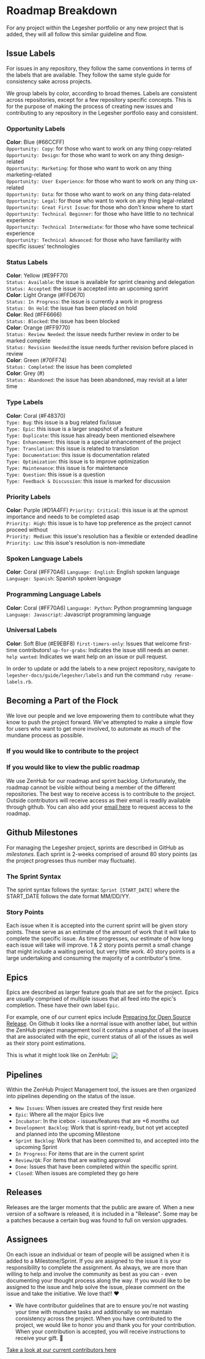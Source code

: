 # Roadmap Breakdown

For any project within the Legesher portfolio or any new project that is added, they will all follow this similar guideline and flow.

## Issue Labels

For issues in any repository, they follow the same conventions in terms of the labels that are available. They follow the same style guide for consistency sake across projects.

We group labels by color, according to broad themes. Labels are consistent across repositories, except for a few repository specific concepts. This is for the purpose of making the process of creating new issues and contributing to any repository in the Legesher portfolio easy and consistent.

### Opportunity Labels

**Color**: Blue (#66CCFF)  
`Opportunity: Copy`: for those who want to work on any thing copy-related  
`Opportunity: Design`: for those who want to work on any thing design-related  
`Opportunity: Marketing`: for those who want to work on any thing marketing-related  
`Opportunity: User Experience`: for those who want to work on any thing ux-related  
`Opportunity: Data`: for those who want to work on any thing data-related  
`Opportunity: Legal`: for those who want to work on any thing legal-related  
`Opportunity: Great First Issue`: for those who don't know where to start  
`Opportunity: Technical Beginner`: for those who have little to no technical experience  
`Opportunity: Technical Intermediate`: for those who have some technical experience  
`Opportunity: Technical Advanced`: for those who have familiarity with specific issues' technologies

### Status Labels

**Color**: Yellow (#E9FF70)  
`Status: Available`: the issue is available for sprint cleaning and delegation  
`Status: Accepted`: the issue is accepted into an upcoming sprint  
**Color**: Light Orange (#FFD670)  
`Status: In Progress`: the issue is currently a work in progress  
`Status: On Hold`: the issue has been placed on hold  
**Color**: Red (#FF6666)  
`Status: Blocked`: the issue has been blocked  
**Color**: Orange (#FF9770)  
`Status: Review Needed`: the issue needs further review in order to be marked complete  
`Status: Revision Needed`:the issue needs further revision before placed in review  
**Color**: Green (#70FF74)  
`Status: Completed`: the issue has been completed  
**Color**: Grey (#)  
`Status: Abandoned`: the issue has been abandoned, may revisit at a later time

### Type Labels

**Color**: Coral (#F48370)  
`Type: Bug`: this issue is a bug related fix/issue  
`Type: Epic`: this issue is a larger snapshot of a feature  
`Type: Duplicate`: this issue has already been mentioned elsewhere  
`Type: Enhancement`: this issue is a special enhancement of the project  
`Type: Translation`: this issue is related to translation  
`Type: Documentation`: this issue is documentation related  
`Type: Optimization`: this issue is to improve optimization  
`Type: Maintenance`: this issue is for maintenance  
`Type: Question`: this issue is a question  
`Type: Feedback & Discussion`: this issue is marked for discussion

### Priority Labels

**Color**: Purple (#D1A4FF)
`Priority: Critical`: this issue is at the upmost importance and needs to be completed asap  
`Priority: High`: this issue is to have top preference as the project cannot proceed without  
`Priority: Medium`: this issue's resolution has a flexible or extended deadline  
`Priority: Low`: this issue's resolution is non-immediate

### Spoken Language Labels

**Color**: Coral (#FF70A6)
`Language: English`: English spoken language  
`Language: Spanish`: Spanish spoken language

### Programming Language Labels

**Color**: Coral (#FF70A6)
`Language: Python`: Python programming language  
`Language: Javascript`: Javascript programming language

### Universal Labels

**Color**: Soft Blue (#E9EBF8)
`first-timers-only`: Issues that welcome first-time contributors!
`up-for-grabs`: Indicates the issue still needs an owner.
`help wanted`: Indicates we want help on an issue or pull request.

In order to update or add the labels to a new project repository, navigate to `legesher-docs/guide/legesher/labels` and run the command `ruby rename-labels.rb`.

## Becoming a Part of the Flock

We love our people and we love empowering them to contribute what they know to push the project forward. We've attempted to make a simple flow for users who want to get more involved, to automate as much of the mundane process as possible.

### If you would like to contribute to the project

### If you would like to view the public roadmap

We use ZenHub for our roadmap and sprint backlog. Unfortunately, the roadmap cannot be visible without being a member of the different repositories. The best way to receive access is to contribute to the project. Outside contributors will receive access as their email is readily available through github. You can also add your [email here](http://eepurl.com/dH0reL) to request access to the roadmap.

## Github Milestones

For managing the Legesher project, sprints are described in GitHub as _milestones_. Each sprint is 2-weeks comprised of around 80 story points (as the project progresses thus number may fluctuate).

### The Sprint Syntax

The sprint syntax follows the syntax: `Sprint [START_DATE]` where the START_DATE follows the date format MM/DD/YY.

### Story Points

Each issue when it is accepted into the current sprint will be given story points. These serve as an estimate of the amount of work that it will take to complete the specific issue. As time progresses, our estimate of how long each issue will take will improve. 1 & 2 story points permit a small change that might include a waiting period, but very little work. 40 story points is a large undertaking and consuming the majority of a contributor's time.

## Epics

Epics are described as larger feature goals that are set for the project. Epics are usually comprised of multiple issues that all feed into the epic's completion. These have their own label `Epic`.

For example, one of our current epics include [Preparing for Open Source Release](https://github.com/legesher/legesher/issues/1). On Github it looks like a normal issue with another label, but within the ZenHub project management tool it contains a snapshot of all the issues that are associated with the epic, current status of all of the issues as well as their story point estimations.

This is what it might look like on ZenHub:
<img src="/lib/images/ZenHubEpicView.png" align="center"/>

## Pipelines

Within the ZenHub Project Management tool, the issues are then organized into pipelines depending on the status of the issue.

- `New Issues`: When issues are created they first reside here
- `Epic`: Where all the major Epics live
- `Incubator`: In the icebox - issues/features that are +6 months out
- `Development Backlog`: Work that is sprint-ready, but not yet accepted and planned into the upcoming Milestone
- `Sprint Backlog`: Work that has been committed to, and accepted into the upcoming Sprint
- `In Progress`: For items that are in the current sprint
- `Review/QA`: For items that are waiting approval
- `Done`: Issues that have been completed within the specific sprint.
- `Closed`: When issues are completed they go here

## Releases

Releases are the larger moments that the public are aware of. When a new version of a software is released, it is included in a "Release". Some may be a patches because a certain bug was found to full on version upgrades.

## Assignees

On each issue an individual or team of people will be assigned when it is added to a Milestone/Sprint. If you are assigned to the issue it is your responsibility to complete the assignment. As always, we are more than willing to help and involve the community as best as you can - even documenting your thought process along the way. If you would like to be assigned to the issue and help solve the issue, please comment on the issue and take the initiative. We love that!! ❤️

- We have contributor guidelines that are to ensure you're not wasting your time with mundane tasks and additionally so we maintain consistency across the project. When you have contributed to the project, we would like to honor you and thank you for your contribution. When your contribution is accepted, you will receive instructions to receive your gift. 🎁

[Take a look at our current contributors here]()
